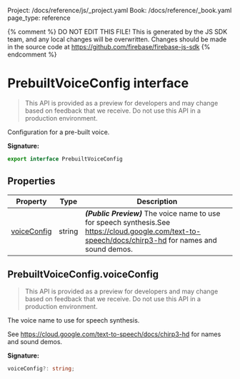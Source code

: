 Project: /docs/reference/js/_project.yaml
Book: /docs/reference/_book.yaml
page_type: reference

{% comment %}
DO NOT EDIT THIS FILE!
This is generated by the JS SDK team, and any local changes will be
overwritten. Changes should be made in the source code at
https://github.com/firebase/firebase-js-sdk
{% endcomment %}

# PrebuiltVoiceConfig interface
> This API is provided as a preview for developers and may change based on feedback that we receive. Do not use this API in a production environment.
> 

Configuration for a pre-built voice.

<b>Signature:</b>

```typescript
export interface PrebuiltVoiceConfig 
```

## Properties

|  Property | Type | Description |
|  --- | --- | --- |
|  [voiceConfig](./ai.prebuiltvoiceconfig.md#prebuiltvoiceconfigvoiceconfig) | string | <b><i>(Public Preview)</i></b> The voice name to use for speech synthesis.<!-- -->See https://cloud.google.com/text-to-speech/docs/chirp3-hd for names and sound demos. |

## PrebuiltVoiceConfig.voiceConfig

> This API is provided as a preview for developers and may change based on feedback that we receive. Do not use this API in a production environment.
> 

The voice name to use for speech synthesis.

See https://cloud.google.com/text-to-speech/docs/chirp3-hd for names and sound demos.

<b>Signature:</b>

```typescript
voiceConfig?: string;
```

